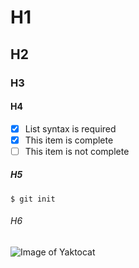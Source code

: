 # H1
## H2
### H3
#### H4
- [x] List syntax is required
- [x] This item is complete
- [ ] This item is not complete
##### H5
```
$ git init
```
###### H6
![Image of Yaktocat](https://octodex.github.com/images/yaktocat.png)

